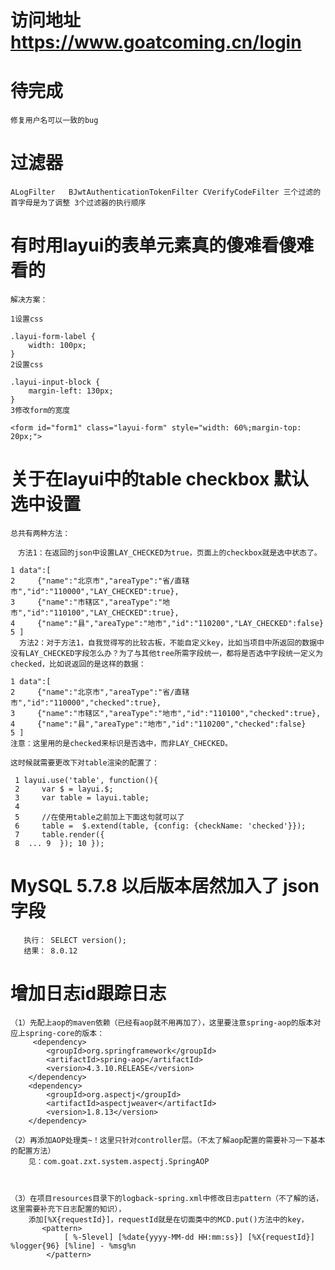 # 访问地址 https://www.goatcoming.cn/login

# 待完成
    修复用户名可以一致的bug
    
# 过滤器 
    ALogFilter   BJwtAuthenticationTokenFilter CVerifyCodeFilter 三个过滤的首字母是为了调整 3个过滤器的执行顺序
#  有时用layui的表单元素真的傻难看傻难看的
    解决方案：
    
    1设置css
    
    .layui-form-label {
        width: 100px;
    }
    2设置css
    
    .layui-input-block {
        margin-left: 130px;
    }
    3修改form的宽度
    
    <form id="form1" class="layui-form" style="width: 60%;margin-top: 20px;">
    
    
# 关于在layui中的table checkbox 默认选中设置
    总共有两种方法：
    
    　方法1：在返回的json中设置LAY_CHECKED为true，页面上的checkbox就是选中状态了。
    
    1 data":[
    2     {"name":"北京市","areaType":"省/直辖市","id":"110000","LAY_CHECKED":true},
    3     {"name":"市辖区","areaType":"地市","id":"110100","LAY_CHECKED":true},
    4     {"name":"县","areaType":"地市","id":"110200","LAY_CHECKED":false}
    5 ]
      方法2：对于方法1，自我觉得写的比较古板，不能自定义key，比如当项目中所返回的数据中没有LAY_CHECKED字段怎么办？为了与其他tree所需字段统一，都将是否选中字段统一定义为checked，比如说返回的是这样的数据：
    
    1 data":[
    2     {"name":"北京市","areaType":"省/直辖市","id":"110000","checked":true},
    3     {"name":"市辖区","areaType":"地市","id":"110100","checked":true},
    4     {"name":"县","areaType":"地市","id":"110200","checked":false}
    5 ]
    注意：这里用的是checked来标识是否选中，而非LAY_CHECKED。
    
    这时候就需要更改下对table渲染的配置了：
    
     1 layui.use('table', function(){
     2     var $ = layui.$;
     3     var table = layui.table;
     4     
     5     //在使用table之前加上下面这句就可以了
     6     table =  $.extend(table, {config: {checkName: 'checked'}});
     7     table.render({
     8  ... 9  }); 10 });
    
    
# MySQL 5.7.8 以后版本居然加入了 json 字段
       执行： SELECT version();  
       结果： 8.0.12
    
  
    
# 增加日志id跟踪日志
    （1）先配上aop的maven依赖（已经有aop就不用再加了），这里要注意spring-aop的版本对应上spring-core的版本：
         <dependency>
            <groupId>org.springframework</groupId>
            <artifactId>spring-aop</artifactId>
            <version>4.3.10.RELEASE</version>
        </dependency>
        <dependency>
            <groupId>org.aspectj</groupId>
            <artifactId>aspectjweaver</artifactId>
            <version>1.8.13</version>
        </dependency>
        
    （2）再添加AOP处理类~！这里只针对controller层。（不太了解aop配置的需要补习一下基本的配置方法）
        见：com.goat.zxt.system.aspectj.SpringAOP
    
    
    
    （3）在项目resources目录下的logback-spring.xml中修改日志pattern（不了解的话，这里需要补充下日志配置的知识），
        添加[%X{requestId}]，requestId就是在切面类中的MCD.put()方法中的key，
           <pattern>
                [ %-5level] [%date{yyyy-MM-dd HH:mm:ss}] [%X{requestId}] %logger{96} [%line] - %msg%n
            </pattern>
    

    
    
    
    
    
    
    
    
    
    